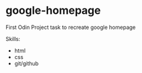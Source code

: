 # google-homepage

First Odin Project task to recreate google homepage

Skills:
- html
- css
- git/github